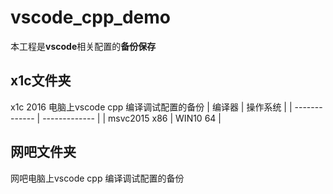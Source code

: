 # vscode_cpp_demo
  本工程是**vscode**相关配置的**备份保存**
## x1c文件夹
  x1c 2016 电脑上vscode cpp 编译调试配置的备份
| 编译器  | 操作系统 |
| ------------- | ------------- |
| msvc2015 x86  | WIN10 64  |
## 网吧文件夹
  网吧电脑上vscode cpp 编译调试配置的备份
